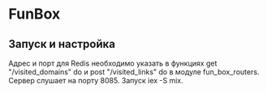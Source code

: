 # FunBox

## Запуск и настройка

Адрес и порт для Redis необходимо указать в функциях get "/visited_domains" do и post "/visited_links" do в модуле fun_box_routers.
Сервер слушает на порту 8085.
Запуск iex -S mix.

